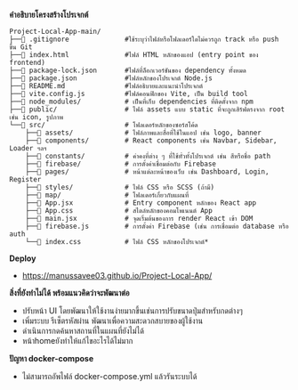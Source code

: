 **คำอธิบายโครงสร้างโปรเจกต์**
```
Project-Local-App-main/
├──📄 .gitignore              #ใช้ระบุว่าไฟล์หรือโฟลเดอร์ใดไม่ควรถูก track หรือ push ขึ้น Git 
├──📄 index.html              #ไฟล์ HTML หลักของแอป (entry point ของ frontend)
├──📄 package-lock.json       #ไฟล์ที่ล็อกเวอร์ชันของ dependency ทั้งหมด 
├──📄 package.json            #ไฟล์หลักของโปรเจกต์ Node.js
├──📄 README.md               #ไฟล์อธิบายและแนะนำโปรเจกต์
├──📄 vite.config.js          #ไฟล์คอนฟิกของ Vite, เป็น build tool
├──📁 node_modules/           # เป็นที่เก็บ dependencies ที่ติดตั้งจาก npm
├──📁 public/                 # ไฟล์ assets แบบ static ที่จะถูกเสิร์ฟตรงจาก root เช่น icon, รูปภาพ
└──📁 src/                    # โฟลเดอร์หลักของซอร์สโค้ด
    ├──📁 assets/             # ไฟล์ภาพและสื่อที่ใช้ในแอป เช่น logo, banner
    ├──📁 components/         # React components เช่น Navbar, Sidebar, Loader ฯลฯ
    ├──📁 constants/          # ค่าคงที่ต่าง ๆ ที่ใช้ทั่วทั้งโปรเจกต์ เช่น สีหรือชื่อ path
    ├──📁 firebase/           # การตั้งค่าเชื่อมต่อกับ Firebase
    ├──📁 pages/              # หน้าแต่ละหน้าของเว็บ เช่น Dashboard, Login, Register
    ├──📁 styles/             # ไฟล์ CSS หรือ SCSS (ถ้ามี)
    ├──📁 map/                # โฟลเดอร์เกี่ยวกับแผนที่
    ├──📄 App.jsx             # Entry component หลักของ React app
    ├──📄 App.css             # สไตล์หลักของคอมโพเนนต์ App
    ├──📄 main.jsx            # จุดเริ่มต้นของการ render React เข้า DOM
    ├──📄 firebase.js         # การตั้งค่า Firebase (เช่น การเชื่อมต่อ database หรือ auth
    └──📄 index.css           # ไฟล์ CSS หลักของโปรเจกต์*
```


**Deploy**
- https://manussavee03.github.io/Project-Local-App/


**สิ่งที่ยังทำไม่ได้ พร้อมแนวคิดว่าจะพัฒนาต่อ**
- ปรับหน้า UI โดยพัฒนาให้ใช้งานง่ายมากขึ้นเช่นการปรับขนาดปุ่มสำหรับกดต่างๆ
- เพิ่มระบบ รีเซ็ตรหัสผ่าน  พัฒนาเพื่อความสะดวกสบายของผู้ใช้งาน
- ดำเนินการกดค้นหาสถานที่ในแผนที่ยังไม่ได้
- หน้าhomeยังทำให้แก้ไขอะไรได้ไม่มาก


**ปัญหา docker-compose**
- ไม่สามารถอัพไฟล์ docker-compose.yml แล้วรันระบบได้


